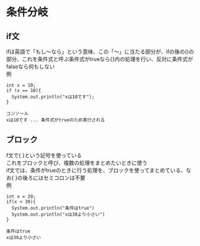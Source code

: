 # 条件分岐  
## if文  
ifは英語で「もし〜なら」という意味、この「〜」に当たる部分が、ifの後の()の部分、これを条件式と呼ぶ条件式がtrueなら{}内の処理を行い、反対に条件式がfalseなら何もしない  
例  
```
int x = 10;
if (x == 10){
  System.out.println("xは10です");
}
```
```
コンソール
xは10です ... 条件式がtrueのため実行される
```

## ブロック  
f文で{ }という記号を使っている  
これをブロックと呼び、複数の処理をまとめたいときに使う  
if文では、条件がtrueのときに行う処理を、ブロックを使ってまとめている、なお{ }の後ろにはセミコロンは不要  
例  
```
int x = 20;
if(x < 30){
  System.out.println("条件はtrue")
  System.out.println("xは30より小さい")
}
```
```
条件はtrue
xは30より小さい
```
